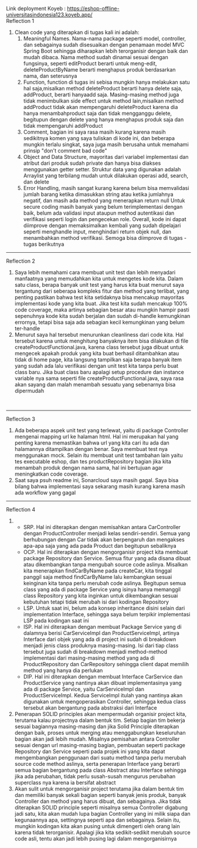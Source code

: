 Link deployment Koyeb : https://eshop-offline-universitasindonesia123.koyeb.app/ <br/>
Reflection 1
1. Clean code yang diterapkan di tugas kali ini adalah:
   1. Meaningful Names. Nama-nama package seperti model, controller, dan sebagainya sudah disesuaikan dengan penamaan model MVC Spring Boot sehingga diharapkan lebih terorganisir dengan baik dan mudah dibaca. Nama method sudah dinamai sesuai dengan fungsinya, seperti editProduct berarti untuk meng-edit, deleteProductByName berarti menghapus produk berdasarkan nama, dan seterusnya
   2. Function, function di tugas ini sebisa mungkin hanya melakukan satu hal saja,misalkan method deleteProduct berarti hanya delete saja, addProduct, berarti hanyaadd saja. Masing-masing method juga tidak menimbulkan side effect untuk method lain,misalkan method addProduct tidak akan mempengaruhi deleteProduct karena dia hanya menambahproduct saja dan tidak mengganggu delete, begitupun dengan delete yang hanya menghapus produk saja dan tidak mempengaruhi addProduct
   3. Comment, bagian ini saya rasa masih kurang karena masih sedikitnya komen yang saya tuliskan di kode ini, dan beberapa mungkin terlalu singkat, saya juga masih berusaha untuk memahami prinsip "don't comment bad code"
   4. Object and Data Structure, mayoritas dari variabel implementasi dan atribut dari produk sudah private dan hanya bisa diakses menggunakan getter setter. Struktur data yang digunakan adalah Arraylist yang terbilang mudah untuk dilakukan operasi add, search, dan delete
   5. Error Handling, masih sangat kurang karena belum bisa memvalidasi jumlah barang ketika dimasukkan string atau ketika jumlahnya negatif, dan masih ada method yang menerapkan return null
Untuk secure coding masih banyak yang belum terimplementasi dengan baik, belum ada validasi input
ataupun method autentikasi dan verifikasi seperti login dan pengecekan role. Overall, kode ini
dapat diimprove dengan memaksimalkan kembali yang sudah dipelajari seperti menghandle input,
menghindari return objek null, dan menambahkan method verifikasi. Semoga bisa diimprove di tugas - tugas berikutnya

----
Reflection 2
1. Saya lebih memahami cara membuat unit test dan lebih menyadari manfaatnya yang memudahkan kita untuk mengetes kode kita.
Dalam satu class, berapa banyak unit test yang harus kita buat menurut saya tergantung dari seberapa kompleks
fitur dan method yang terlibat, yang penting pastikan bahwa test kita setidaknya bisa mencakup mayoritas
implementasi kode yang kita buat. Jika test kita sudah mencakup 100% code coverage, maka artinya sebagian besar atau mungkin
hampir pasti sepenuhnya kode kita sudah berjalan dan sudah di-handle kemungkinan errornya, tetapi bisa saja ada sebagian kecil
kemungkinan yang belum ter-handle
2. Menurut saya hal tersebut menurunkan cleanliness dari code kita. Hal tersebut karena untuk menghitung banyaknya
item bisa dilakukan di file createProductFunctional.java, karena class tersebut juga dibuat untuk mengecek apakah
produk yang kita buat berhasil ditambahkan atau tidak di home page, kita langsung tampilkan saja berapa banyak
item yang sudah ada lalu verifikasi dengan unit test kita tanpa perlu buat class baru. Jika buat class baru apalagi setup procedure dan
instance variable nya sama seperti file createProductFunctional.java, saya rasa akan sayang dan malah
menambah sesuatu yang sebenarnya bisa dipermudah
<br />

---
Reflection 3
1. Ada beberapa aspek unit test yang terlewat, yaitu di package Controller mengenai mapping url ke halaman html. Hal ini merupakan hal yang penting
karena memastikan bahwa url yang kita cari itu ada dan halamannya ditampilkan dengan benar. Saya membuat test nya menggunakan mock. Selain itu
membuat unit test tambahan lain yaitu tes executable eshop, dan tes productRepository bagian jika kita menambah produk
dengan nama sama, hal ini bertujuan agar meningkatkan code coverage.
2. Saat saya psuh readme ini, Sonarcloud saya masih gagal. Saya bisa bilang bahwa implementasi saya sekarang
masih kurang karena masih ada workflow yang gagal

---
Reflection 4
1. * SRP. Hal ini diterapkan dengan memisahkan antara CarController dengan ProductController menjadi kelas sendiri-sendiri. Semua yang berhubungan dengan Car tidak akan berpengaruh dan mengakses apa-apa saja yang ada pada Product dan begitupun sebaliknya
   * OCP. Hal ini diterapkan dengan mengorganisir project kita membuat package Repository dan Service. Semua fitur yang ada disana dibuat atau dikembangkan tanpa mengubah source code aslinya. Misalkan kita menerapkan findCarByName pada createCar, kita tinggal panggil saja method findCarByName lalu kembangkan sesuai keinginan kita tanpa perlu merubah code aslinya. Begitupun semua class yang ada di package Service yang isinya hanya memanggil class Repository yang kita inginkan untuk dikembangkan sesuai kebutuhan tetapi tidak merubah isi dari kodingan Repository
   * LSP. Untuk saat ini, belum ada konsep inheritance disini selain dari implementation Interface, sehingga saya belum terpikir implementasi LSP pada kodingan saat ini
   * ISP. Hal ini diterapkan dengan membuat Package Service yang di dalamnya berisi CarServiceImpl dan ProductServiceImpl, artinya Interface dari objek yang ada di project ini sudah di breakdown menjadi jenis class produknya masing-masing. Isi dari tiap class tersebut juga sudah di breakdown menjadi method-method implementasi dari masing-masing method yang ada di ProductRepository dan CarRepository sehingga client dapat memilih method yang hanya dia perlukan
   * DIP. Hal ini diterapkan dengan membuat Interface CarService dan ProductService yang nantinya akan dibuat implementasinya yang ada di package Service, yaitu CarServiceImpl dan ProductServiceImpl. Kedua ServiceImpl itulah yang nantinya akan digunakan untuk mengoperasikan Controller, sehingga kedua class tersebut akan bergantung pada abstraksi dari Interface
2. Penerapan SOLID principles akan mempermudah organisir project kita, terutama kalau projectnya dalam bentuk tim. Setiap bagian tim bekerja sesuai bagiannya masing-masing dan jika Solid Principle diterapkan dengan baik, proses untuk merging atau menggabungkan keseluruhan bagian akan jadi lebih mudah. Misalnya pemisahan antara Controller sesuai dengan url masing-masing bagian, pembuatan seperti package Repository dan Service seperti pada projek ini yang kita dapat mengembangkan penggunaan dari suatu method tanpa perlu merubah source code method aslinya, serta penerapan Interface yang berarti semua bagian bergantung pada class Abstract atau Interface sehingga jika ada perubahan, tidak perlu susah-susah mengurus perubahan superclass nya karena ia bersifat abstract
3. Akan sulit untuk mengorganisir project terutama jika dalam bentuk tim dan memiliki banyak sekali bagian seperti banyak jenis produk, banyak Controller dan method yang harus dibuat, dan sebagainya. Jika tidak diterapkan SOLID principle seperti misalnya semua Controller digabung jadi satu, kita akan mudah lupa bagian Controller yang ini milik siapa dan kegunaannya apa, settingnya seperti apa dan sebagainya. Selain itu, mungkin kodingan kita akan pusing untuk dimengerti oleh orang lain karena tidak terorganisir. Apalagi jika kita sedikit-sedikit merubah source code asli, tentu akan jadi lebih pusing lagi dalam mengorganisirnya
